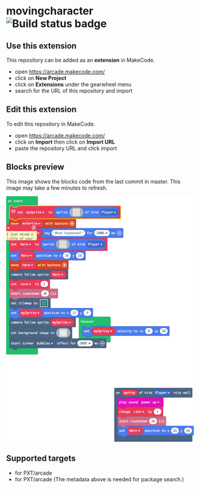 # movingcharacter ![Build status badge](https://github.com/sbnkm/movingcharacter/workflows/MakeCode/badge.svg)



## Use this extension

This repository can be added as an **extension** in MakeCode.

* open https://arcade.makecode.com/
* click on **New Project**
* click on **Extensions** under the gearwheel menu
* search for the URL of this repository and import

## Edit this extension

To edit this repository in MakeCode.

* open https://arcade.makecode.com/
* click on **Import** then click on **Import URL**
* paste the repository URL and click import

## Blocks preview

This image shows the blocks code from the last commit in master.
This image may take a few minutes to refresh.

![A rendered view of the blocks](https://github.com/sbnkm/movingcharacter/raw/master/.makecode/blocks.png)

## Supported targets

* for PXT/arcade
* for PXT/arcade
(The metadata above is needed for package search.)

